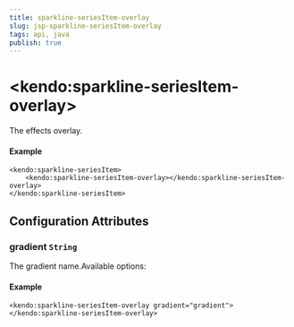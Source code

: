 ```yaml
---
title: sparkline-seriesItem-overlay
slug: jsp-sparkline-seriesItem-overlay
tags: api, java
publish: true
---
```


# \<kendo:sparkline-seriesItem-overlay\>

The effects overlay.

#### Example
    <kendo:sparkline-seriesItem>
        <kendo:sparkline-seriesItem-overlay></kendo:sparkline-seriesItem-overlay>
    </kendo:sparkline-seriesItem>

## Configuration Attributes

### gradient `String`

The gradient name.Available options:

#### Example
    <kendo:sparkline-seriesItem-overlay gradient="gradient">
    </kendo:sparkline-seriesItem-overlay>

